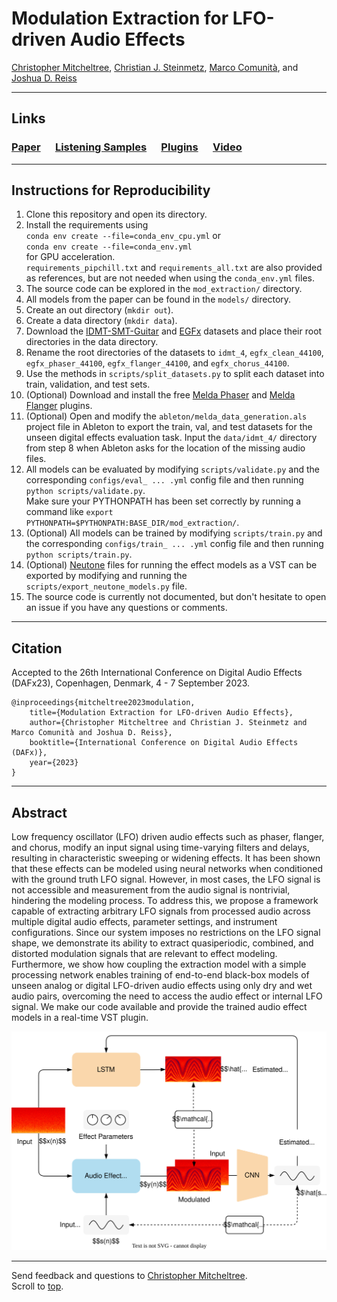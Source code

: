 <h1>Modulation Extraction for LFO-driven Audio Effects</h1>
<p>
    <a href="https://christhetr.ee/" target=”_blank”>Christopher Mitcheltree</a>,
    <a href="https://www.christiansteinmetz.com/" target=”_blank”>Christian J. Steinmetz</a>,
    <a href="https://mcomunita.github.io/" target=”_blank”>Marco Comunità</a>, and
    <a href="https://www.eecs.qmul.ac.uk/~josh/" target=”_blank”>Joshua D. Reiss</a>
</p>

<hr>
<h2>Links</h2>

<h3>
<a href="https://arxiv.org/abs/2305.13262" target=”_blank”>Paper</a>
&nbsp;&nbsp;&nbsp;&nbsp;
<a href="https://christhetree.github.io/mod_extraction/" target=”_blank”>Listening Samples</a>
&nbsp;&nbsp;&nbsp;&nbsp;
<a href="https://christhetree.github.io/mod_extraction/index.html#plugins" target=”_blank”>Plugins</a>
&nbsp;&nbsp;&nbsp;&nbsp;
<a href="https://youtu.be/nI_S7JTW_XI" target=”_blank”>Video</a>
</h3>

<hr>
<h2>Instructions for Reproducibility</h2>

<ol>
    <li>Clone this repository and open its directory.</li>
    <li>
    Install the requirements using <br><code>conda env create --file=conda_env_cpu.yml</code> or <br>
    <code>conda env create --file=conda_env.yml</code><br> for GPU acceleration. <br>
    <code>requirements_pipchill.txt</code> and <code>requirements_all.txt</code> are also provided as references, 
    but are not needed when using the <code>conda_env.yml</code> files.
    </li>
    <li>The source code can be explored in the <code>mod_extraction/</code> directory.</li>
    <li>All models from the paper can be found in the <code>models/</code> directory.</li>
    <li>Create an out directory (<code>mkdir out</code>).</li>
    <li>Create a data directory (<code>mkdir data</code>).</li>
    <li>
    Download the <a href="https://zenodo.org/record/7544110" target=”_blank”>IDMT-SMT-Guitar</a> and 
    <a href="https://zenodo.org/record/7044411#.YzRx2XbMKUl" target=”_blank”>EGFx</a> datasets and place their root 
    directories in the data directory.
    </li>
    <li>
    Rename the root directories of the datasets to <code>idmt_4</code>, <code>egfx_clean_44100</code>, 
    <code>egfx_phaser_44100</code>, <code>egfx_flanger_44100</code>, and <code>egfx_chorus_44100</code>.
    </li>
    <li>
    Use the methods in <code>scripts/split_datasets.py</code> to split each dataset into train, validation, and test 
    sets.
    </li>
    <li>
    (Optional) Download and install the free 
    <a href="https://www.meldaproduction.com/MPhaser" target=”_blank”>Melda Phaser</a> and 
    <a href="https://www.meldaproduction.com/MFlanger" target=”_blank”>Melda Flanger</a> plugins.
    </li>
    <li>
    (Optional) Open and modify the <code>ableton/melda_data_generation.als</code> project file in Ableton to export the 
    train, val, and test datasets for the unseen digital effects evaluation task. Input the 
    <code>data/idmt_4/</code> directory from step 8 when Ableton asks for the location of the missing audio files.
    </li>
    <li>
    All models can be evaluated by modifying <code>scripts/validate.py</code> and the corresponding 
    <code>configs/eval_ ... .yml</code> config file and then running <code>python scripts/validate.py</code>. <br>
    Make sure your PYTHONPATH has been set correctly by running a command like 
    <code>export PYTHONPATH=$PYTHONPATH:BASE_DIR/mod_extraction/</code>.
    </li>
    <li>
    (Optional) All models can be trained by modifying <code>scripts/train.py</code> and the corresponding 
    <code>configs/train_ ... .yml</code> config file and then running <code>python scripts/train.py</code>.
    </li>
    <li>
    (Optional) <a href="https://neutone.space" target=”_blank”>Neutone</a> files for running the effect models as a VST   
    can be exported by modifying and running the <code>scripts/export_neutone_models.py</code> file.
    </li>
    <li>
    The source code is currently not documented, but don't hesitate to open an issue if you have any questions or 
    comments.
    </li>
</ol>

<hr>
<h2>Citation</h2>

Accepted to the 26th International Conference on Digital Audio Effects (DAFx23), Copenhagen, Denmark, 4 - 7 September 2023.

<pre><code>@inproceedings{mitcheltree2023modulation,
    title={Modulation Extraction for LFO-driven Audio Effects},
    author={Christopher Mitcheltree and Christian J. Steinmetz and Marco Comunità and Joshua D. Reiss},
    booktitle={International Conference on Digital Audio Effects (DAFx)},
    year={2023}
}
</code></pre>

<hr>
<h2>Abstract</h2>

Low frequency oscillator (LFO) driven audio effects such as phaser, flanger, and chorus, modify an input signal using time-varying filters and delays, resulting in characteristic sweeping or widening effects.
It has been shown that these effects can be modeled using neural networks when conditioned with the ground truth LFO signal.
However, in most cases, the LFO signal is not accessible and measurement from the audio signal is nontrivial, hindering the modeling process.
To address this, we propose a framework capable of extracting arbitrary LFO signals from processed audio across multiple digital audio effects, parameter settings, and instrument configurations.
Since our system imposes no restrictions on the LFO signal shape, we demonstrate its ability to extract quasiperiodic, combined, and distorted modulation signals that are relevant to effect modeling.
Furthermore, we show how coupling the extraction model with a simple processing network enables training of end-to-end black-box models of unseen analog or digital LFO-driven audio effects using only dry and wet audio pairs, overcoming the need to access the audio effect or internal LFO signal.
We make our code available and provide the trained audio effect models in a real-time VST plugin.

![image](docs/img/system_diagram.svg)

<hr>
<p>
Send feedback and questions to <a href="https://christhetr.ee" target=”_blank”>Christopher Mitcheltree</a>.
<br>Scroll to <a href="#">top</a>.
</p>
